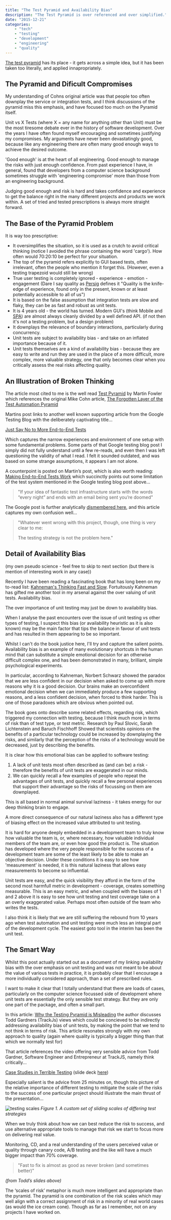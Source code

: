 ```yaml
---
title: "The Test Pyramid and Availability Bias"
description: "The Test Pyramid is over referenced and over simplified."
date: "2015-12-21"
categories: 
    - "tech"
    - "testing"
    - "development"
    - "engineering"
    - "quality"
---
```


[The test pyramid](https://www.mountaingoatsoftware.com/blog/the-forgotten-layer-of-the-test-automation-pyramid) has its place - it gets across a simple idea, but it has been taken too literally, and applied innapropriately.

<!--more-->

The Pyramid and Dificult Compromises
-------------

My understanding of Cohns original article was that people too often downplay the service or integration tests, and I think discussions of the pyramid miss this emphasis, and have focused too much on the Pyramid itself.

Unit vs X Tests (where X = any name for anything other than Unit)  must be the most tiresome debate ever in the history of software development. Over the years I have often found myself encouraging and sometimes justifying my compromises. My arguments have never been devastatingly good, because like any engineering there are often many good enough ways to achieve the desired outcome.

'Good enough' is at the heart of all engineering. Good enough to manage the risks with just enough confidence. From past experience I have, in general, found that developers from a computer science background sometimes struggle with 'engineering compromise' more than those from an engineering background.

Judging good enough and risk is hard and takes confidence and experience to get the balance right in the many different projects and products we work within. A set of tried and tested prescriptions is always more straight forward. 

The Base of the Pyramid Problem
-------------------------------

It is way too prescriptive:

* It oversimplifies the situation, so it is used as a crutch to avoid critical thinking (notice I avoided the phrase containing the word 'cargo'). How often would 70:20:10 be perfect for your situation. 
* The top of the pyramid refers explicitly to GUI based tests, often irrelevant, often the people who mention it forget this. (However, even a testing trapezoid would still be wrong)
* True user testing is completely ignored - experience - emotion - engagement (Dare I say quality as [Persig](https://en.wikipedia.org/wiki/Zen_and_the_Art_of_Motorcycle_Maintenance) defines it "Quality is the knife-edge of experience, found only in the present, known or at least potentially accessible to all of us")
* It is based on the false assumption that integration tests are slow and flaky, they can be as fast and robust as unit tests.
* It is 4 years old - the world has turned. Modern GUI's (think Mobile and [SPA](https://en.wikipedia.org/wiki/Single-page_application)) are almost always cleanly divided by a well defined API. (if not then it's not a testing problem, but a design problem)
* It downplays the relevance of boundary interactions, particularly during concurrency.
* Unit tests are subject to availability bias - and take on an inflated importance because of it.
* Unit tests themselves are a kind of availability bias - because they are easy to write and run they are used in the place of a more difficult, more complex, more valuable strategy, one that only becomes clear when you critically assess the real risks affecting quality. 

An Illustration of Broken Thinking
----------------------------------
The article most cited to me is the well read [Test Pyramid](http://martinfowler.com/bliki/TestPyramid.html) by Martin Fowler which references the original Mike Cohn article, [The Forgotten Layer of the Test Automation Pyramid](https://www.mountaingoatsoftware.com/blog/the-forgotten-layer-of-the-test-automation-pyramid) 

Martins post links to another well known supporting article from the Google Testing Blog with the deliberately captivating title...

[Just Say No to More End-to-End Tests](http://googletesting.blogspot.ch/2015/04/just-say-no-to-more-end-to-end-tests.html)

Which captures the narrow experiences and environment of one setup with some fundamental problems. Some parts of that Google testing blog post I simply did not fully understand until a few re-reads, and even then I was left questioning the validity of what I read. I felt it sounded outdated, and was based on some strange assumptions, it appears I am not alone.

A counterpoint is posted on Martin’s post, which is also worth reading: [Making End-to-End Tests Work](https://www.symphonious.net/2015/04/30/making-end-to-end-tests-work/) which succinctly points out some limitation of the test system mentioned in the Google testing blog post above...

> "If your idea of fantastic test infrastructure starts with the words “every night” and ends with an email being sent you’re doomed"

The Google post is further analytically [dismembered here](http://bryanpendleton.blogspot.com.au/2015/04/on-testing-strategies-and-end-to-end.html?m=1), and this article captures my own confusion well...

> "Whatever went wrong with this project, though, one thing is very clear to me:
>
> The testing strategy is not the problem here."

Detail of Availability Bias
---------------------------------
(my own pseudo science - feel free to skip to next section (but there is mention of interesting work in any case))

Recently I have been reading a fascinating book that has long been on my to-read list: [Kahneman's Thinking Fast and Slow](http://www.amazon.co.uk/Thinking-Fast-Slow-Daniel-Kahneman/dp/0141033576). Fortuitously Kahneman has gifted me another tool in my arsenal against the over valuing of unit tests. Availability bias.

The over importance of unit testing may just be down to availability bias. 

When I analyse the past encounters over the issue of unit testing vs other types of testing, I suspect this bias (or availability heuristic as it is also known) may be the main factor that tips the balance in favour of unit tests and has resulted in them appearing to be so important.

Whilst I can't do the book justice here, I'll try and capture the salient points. Availability bias is an example of many evolutionary shortcuts in the human mind that can substitute a simple emotional decision for an otherwise difficult complex one, and has been demonstrated in many, brilliant, simple psychological experiments.

In particular, according to Kahneman, Norbert Schwarz showed the paradox that we are less confident in our decision when asked to come up with more reasons why it is a good decision. Our brains make an overconfident emotional decision when we can immediately produce a few supporting reasons, and a less confident decision, when forced to think harder. This is one of those paradoxes which are obvious when pointed out.

The book goes onto describe some related effects, regarding risk, which triggered my connection with testing, because I think much more in terms of risk than of test type, or test metric. Research by Paul Slovic, Sarah Lichtenstein and Baruch Fischhoff Showed that scientists opinions on the benefits of a particular technology could be increased by downplaying the risks, and similarly that the perception of the risks of a technology would be decreased, just by describing the benefits.

It is clear how this emotional bias can be applied to software testing: 

1. A lack of unit tests most often described as (and can be) a risk - therefore the benefits of unit tests are exaggerated in our minds.
2. We can quickly recall a few examples of people who repeat the advantages of unit tests, and quickly recall a few personal experiences that support their advantage so the risks of focussing on them are downplayed.

This is all based in normal animal survival laziness - it takes energy for our deep thinking brain to engage.

A more direct consequence of our natural laziness also has a different type of biasing effect on the increased value attributed to unit testing. 

It is hard for anyone deeply embedded in a development team to truly know how valuable the team is, or, where necessary, how valuable individual members of the team are, or even how good the product is. The situation has developed where the very people responsible for the success of a development team are some of the least likely to be able to make an objective decision. Under these conditions it is easy to see how 'measurement' is needed, it is this natural laziness that allows easy measurements to become so influential.

Unit tests are easy, and the quick visibility they afford in the form of the second most harmfull metric in development - coverage, creates something measurable. This is an easy metric, and when coupled with the biases of 1 and 2 above it is easy to see how unit testing and test coverage take on a an overly exaggerated value. Perhaps most often outside of the team who writes the tests.

I also think it is likely that we are still suffering the rebound from 10 years ago when test automation and unit testing were much less an integral part of the development cycle. The easiest goto tool in the interim has been the unit test.

The Smart Way
-------------

Whilst this post actually started out as a document of my linking availability bias with the over emphasis on unit testing and was not meant to be about the value of various tests in practice, it is probably clear that I encourage a more individually considered approach, than a set of prescribed rules.

I want to make it clear that I totally understand that there are loads of cases, particularly on the computer science focussed side of development where unit tests are essentially the only sensible test strategy. But they are only one part of the package, and often a small part.

In this article: [Why the Testing Pyramid is Misleading](http://www.joecolantonio.com/2015/12/09/why-the-testing-pyramid-is-misleading-think-scales/) the author discusses Todd Gardners (TrackJs) views which could be concieved to be indirectly addressing availability bias of unit tests, by making the point that we tend to not think in terms of risk. This article resonates strongly with my own approach to quality (again where quality is typically a bigger thing than that which we normally test for)

That article references the video offering very sensible advice from Todd Gardner, Software Engineer and Entrepreneur at TrackJS, namely think critically...

[Case Studies in Terrible Testing](https://vimeo.com/144684986)
(slide deck [here](http://www.slideshare.net/todd3091/case-studies-in-terrible-testing))

Especially salient is the advice from 25 minutes on, though this picture of the relative importance of different testing to mitigate the scale of the risks to the success of one particular project should illustrate the main thrust of the presentation...

![testing scales](https://lh3.googleusercontent.com/-uyf9z1SiSgw/Vnft1EYuFaI/AAAAAAAAMlQ/j_PQhbHL-jI/w1167-d-h870-p-rw "Testing Scales")
_Figure 1. A custom set of sliding scales of differing test strategies_
 
When we truly think about how we can best reduce the risk to success, and use alternative appropriate tools to manage that risk we start to focus more on delivering real value. 

Monitoring, CD, and a real understanding of the users perceived value or quality through canary code, A/B testing and the like will have a much bigger impact than 70% coverage.

> "Fast to fix is almost as good as never broken (and sometimes better)" 

_(from Todd’s slides above)_

The ‘scales of risk’ metaphor is much more intelligent and appropriate than the pyramid. The pyramid is one combination of the risk scales which may well align with a correct assignment of risk in a minority of real world cases (as would the ice cream cone). Though as far as I remember, not on any projects I have worked on.


